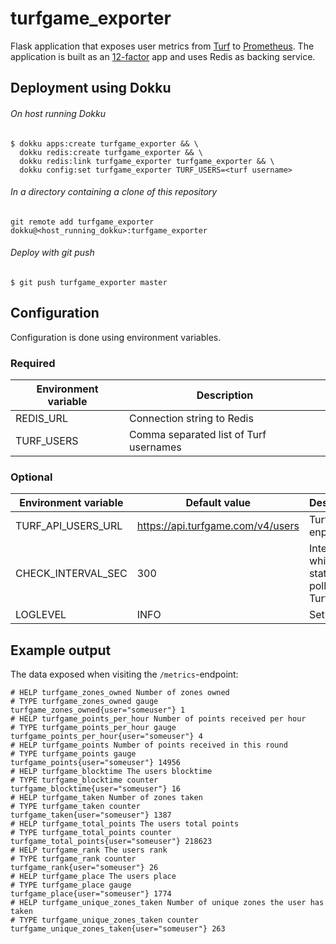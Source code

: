# turfgame_exporter

Flask application that exposes user metrics from [Turf](https://turfgame.com/) to [Prometheus](https://prometheus.io/). The application is built as an [12-factor](https://12factor.net/) app and uses Redis as backing service.

## Deployment using Dokku

###### On host running Dokku

```
$ dokku apps:create turfgame_exporter && \
  dokku redis:create turfgame_exporter && \
  dokku redis:link turfgame_exporter turfgame_exporter && \
  dokku config:set turfgame_exporter TURF_USERS=<turf username>
```

###### In a directory containing a clone of this repository

```
git remote add turfgame_exporter dokku@<host_running_dokku>:turfgame_exporter
```

###### Deploy with git push

```
$ git push turfgame_exporter master
```

## Configuration

Configuration is done using environment variables.

### Required 

| Environment variable | Description                            |
| -------------------- | -------------------------------------- |
| REDIS_URL            | Connection string to Redis             |
| TURF_USERS           | Comma separated list of Turf usernames |

### Optional

| Environment variable | Default value                     | Description                                           |
| -------------------- | --------------------------------- | ----------------------------------------------------- |
| TURF_API_USERS_URL   | https://api.turfgame.com/v4/users | Turf API enpoint                                      |
| CHECK_INTERVAL_SEC   | 300                               | Interval in which statistics is polled from Turf API. |
| LOGLEVEL             | INFO                              | Set loglevel                                          |

## Example output

The data exposed when visiting the `/metrics`-endpoint:

```
# HELP turfgame_zones_owned Number of zones owned
# TYPE turfgame_zones_owned gauge
turfgame_zones_owned{user="someuser"} 1
# HELP turfgame_points_per_hour Number of points received per hour
# TYPE turfgame_points_per_hour gauge
turfgame_points_per_hour{user="someuser"} 4
# HELP turfgame_points Number of points received in this round
# TYPE turfgame_points gauge
turfgame_points{user="someuser"} 14956
# HELP turfgame_blocktime The users blocktime
# TYPE turfgame_blocktime counter
turfgame_blocktime{user="someuser"} 16
# HELP turfgame_taken Number of zones taken
# TYPE turfgame_taken counter
turfgame_taken{user="someuser"} 1387
# HELP turfgame_total_points The users total points
# TYPE turfgame_total_points counter
turfgame_total_points{user="someuser"} 218623
# HELP turfgame_rank The users rank
# TYPE turfgame_rank counter
turfgame_rank{user="someuser"} 26
# HELP turfgame_place The users place
# TYPE turfgame_place gauge
turfgame_place{user="someuser"} 1774
# HELP turfgame_unique_zones_taken Number of unique zones the user has taken
# TYPE turfgame_unique_zones_taken counter
turfgame_unique_zones_taken{user="someuser"} 263
```

